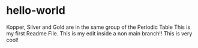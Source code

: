 # hello-world
Kopper, Silver and Gold are in the same group of the Periodic Table
This is my first Readme File.
This is my edit inside a non main branch!! This is very cool!
